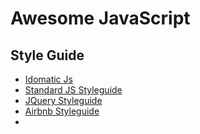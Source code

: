 # Awesome JavaScript

## Style Guide

* [Idomatic Js](https://github.com/rwaldron/idiomatic.js/)
* [Standard JS Styleguide](https://github.com/standard/standard)
* [JQuery Styleguide](https://contribute.jquery.org/style-guide/js/)
* [Airbnb Styleguide](https://github.com/airbnb/javascript)
* 